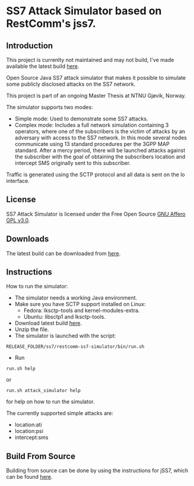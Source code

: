 # SS7 Attack Simulator based on RestComm's jss7.

## Introduction

This project is currenlty not maintained and may not build, I've made available the latest build [here](https://drive.google.com/file/d/0B5wpGwi_jRR5a1pUZ2laWnA0WmM/view?usp=drivesdk&resourcekey=0-p-bygW5WPF79Lc5tniAyGA).

Open Source Java SS7 attack simulator that makes it possible to simulate some publicly disclosed attacks on the SS7 network.

This project is part of an ongoing Master Thesis at NTNU Gjøvik, Norway.

The simulator supports two modes:

* Simple mode: Used to demonstrate some SS7 attacks.
* Complex mode: Includes a full network simulation containing 3 operators, where one of the subscribers is the victim of attacks by an adversary with access to the SS7 network.
  In this mode several nodes communicate using 13 standard procedures per the 3GPP MAP standard. After a mercy period, there will be launched attacks against the subscriber with the goal of obtaining the subscribers location and intercept SMS originally sent to this subscriber.

Traffic is generated using the SCTP protocol and all data is sent on the lo interface.

## License

SS7 Attack Simulator is licensed under the Free Open Source [GNU Affero GPL v3.0](http://www.gnu.org/licenses/agpl-3.0.html).

## Downloads

The latest build can be downloaded from [here](https://drive.google.com/file/d/0B5wpGwi_jRR5a1pUZ2laWnA0WmM/view?usp=sharing).

## Instructions

How to run the simulator:

* The simulator needs a working Java environment.
* Make sure you have SCTP support installed on Linux:
  * Fedora: lksctp-tools and kernel-modules-extra.
  * Ubuntu: libsctp1 and lksctp-tools.
* Download latest build [here](https://drive.google.com/file/d/0B5wpGwi_jRR5a1pUZ2laWnA0WmM/view?usp=sharing).
* Unzip the file.
* The simulator is launched with the script:

```
RELEASE_FOLDER/ss7/restcomm-ss7-simulator/bin/run.sh
```

* Run

``` 
run.sh help 
```

or

```
run.sh attack_simulator help 
```

for help on how to run the simulator.

The currently supported simple attacks are:

* location:ati
* location:psi
* intercept:sms

## Build From Source

Building from source can be done by using the instructions for jSS7, which can
be found [here](https://github.com/RestComm/jss7/wiki/Build-jSS7-from-Source).
